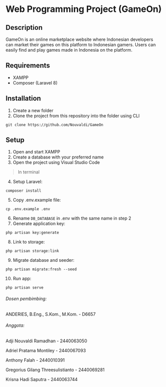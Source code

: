 # Web Programming Project (GameOn)

## Description

GameOn is an online marketplace website where Indonesian developers can market their games on this platform to Indonesian gamers. Users can easily find and play games made in Indonesia on the platform.

## Requirements

- XAMPP
- Composer (Laravel 8)

## Installation

1. Create a new folder
2. Clone the project from this repository into the folder using CLI
```
git clone https://github.com/Nouvaldi/GameOn
```

## Setup

1. Open and start XAMPP
2. Create a database with your preferred name
3. Open the project using Visual Studio Code
> In terminal
4. Setup Laravel:
```
composer install
```
5. Copy .env.example file:
```
cp .env.example .env
```
6. Rename `DB_DATABASE` in .env with the same name in step 2
7. Generate application key:
```
php artisan key:generate
```
8. Link to storage:
```
php artisan storage:link
```
9. Migrate database and seeder:
```
php artisan migrate:fresh --seed
```
10. Run app:
```
php artisan serve
```

###### Dosen pembimbing:
ANDERIES, B.Eng., S.Kom., M.Kom. - D6657

###### Anggota:
Adji Nouvaldi Ramadhan - 2440063050

Adriel Pratama Montiley - 2440067093

Anthony Falah - 2440010391

Gregorius Gilang Threesulistianto - 2440069281

Krisna Hadi Saputra - 2440063744
